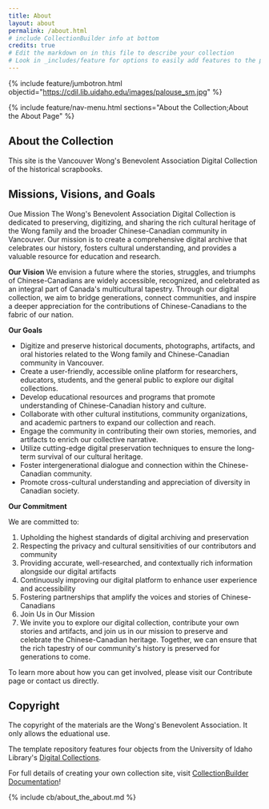 ```yaml
---
title: About
layout: about
permalink: /about.html
# include CollectionBuilder info at bottom
credits: true
# Edit the markdown on in this file to describe your collection
# Look in _includes/feature for options to easily add features to the page
---
```


{% include feature/jumbotron.html objectid="https://cdil.lib.uidaho.edu/images/palouse_sm.jpg" %}

{% include feature/nav-menu.html sections="About the Collection;About the About Page" %}

## About the Collection

This site is the Vancouver Wong's Benevolent Association Digital Collection of the historical scrapbooks.

## Missions, Visions, and Goals

Oue Mission
The Wong's Benevolent Association Digital Collection is dedicated to preserving, digitizing, and sharing the rich cultural heritage of the Wong family and the broader Chinese-Canadian community in Vancouver. Our mission is to create a comprehensive digital archive that celebrates our history, fosters cultural understanding, and provides a valuable resource for education and research.

<b>Our Vision</b>
We envision a future where the stories, struggles, and triumphs of Chinese-Canadians are widely accessible, recognized, and celebrated as an integral part of Canada's multicultural tapestry. Through our digital collection, we aim to bridge generations, connect communities, and inspire a deeper appreciation for the contributions of Chinese-Canadians to the fabric of our nation.

<b>Our Goals</b>
- Digitize and preserve historical documents, photographs, artifacts, and oral histories related to the Wong family and Chinese-Canadian community in Vancouver.
- Create a user-friendly, accessible online platform for researchers, educators, students, and the general public to explore our digital collections.
- Develop educational resources and programs that promote understanding of Chinese-Canadian history and culture.
- Collaborate with other cultural institutions, community organizations, and academic partners to expand our collection and reach.
- Engage the community in contributing their own stories, memories, and artifacts to enrich our collective narrative.
- Utilize cutting-edge digital preservation techniques to ensure the long-term survival of our cultural heritage.
- Foster intergenerational dialogue and connection within the Chinese-Canadian community.
- Promote cross-cultural understanding and appreciation of diversity in Canadian society.

<b>Our Commitment</b>

We are committed to:

1. Upholding the highest standards of digital archiving and preservation
2. Respecting the privacy and cultural sensitivities of our contributors and community
3. Providing accurate, well-researched, and contextually rich information alongside our digital artifacts
4. Continuously improving our digital platform to enhance user experience and accessibility
5. Fostering partnerships that amplify the voices and stories of Chinese-Canadians
6. Join Us in Our Mission
7. We invite you to explore our digital collection, contribute your own stories and artifacts, and join us in our mission to preserve and celebrate the Chinese-Canadian heritage. Together, we can ensure that the rich tapestry of our community's history is preserved for generations to come.

To learn more about how you can get involved, please visit our Contribute page or contact us directly.

## Copyright

The copyright of the materials are the Wong's Benevolent Association. It only allows the eduational use.

The template repository features four objects from the University of Idaho Library's [Digital Collections](https://www.lib.uidaho.edu/digital). 

For full details of creating your own collection site, visit [CollectionBuilder Documentation](https://collectionbuilder.github.io/cb-docs/)!

<!-- IMPORTANT!!! DELETE this comment and the include below when you are finished editing this page for your collection. The include below introduces about page features. They will show up on your collection's about page until you delete it.  -->
{% include cb/about_the_about.md %} 

